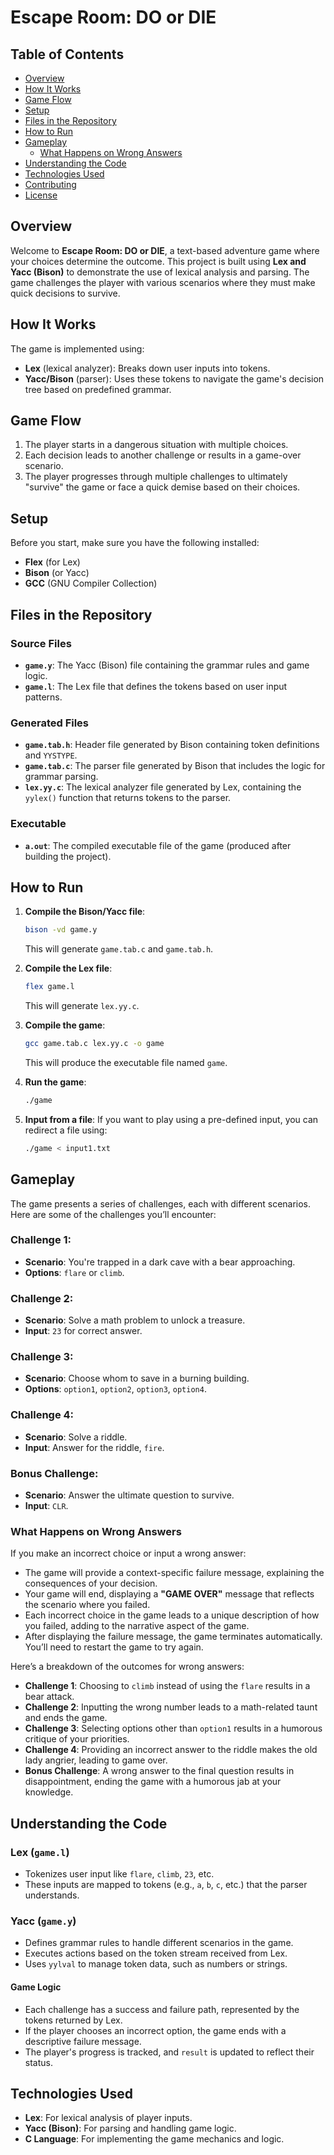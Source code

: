 # **Escape Room: DO or DIE**

## **Table of Contents**
- [Overview](#overview)
- [How It Works](#how-it-works)
- [Game Flow](#game-flow)
- [Setup](#setup)
- [Files in the Repository](#files-in-the-repository)
- [How to Run](#how-to-run)
- [Gameplay](#gameplay)
  - [What Happens on Wrong Answers](#what-happens-on-wrong-answers)
- [Understanding the Code](#understanding-the-code)
- [Technologies Used](#technologies-used)
- [Contributing](#contributing)
- [License](#license)

## **Overview**
Welcome to **Escape Room: DO or DIE**, a text-based adventure game where your choices determine the outcome. This project is built using **Lex and Yacc (Bison)** to demonstrate the use of lexical analysis and parsing. The game challenges the player with various scenarios where they must make quick decisions to survive.

## **How It Works**
The game is implemented using:
- **Lex** (lexical analyzer): Breaks down user inputs into tokens.
- **Yacc/Bison** (parser): Uses these tokens to navigate the game's decision tree based on predefined grammar.

## **Game Flow**
1. The player starts in a dangerous situation with multiple choices.
2. Each decision leads to another challenge or results in a game-over scenario.
3. The player progresses through multiple challenges to ultimately "survive" the game or face a quick demise based on their choices.

## **Setup**
Before you start, make sure you have the following installed:
- **Flex** (for Lex)
- **Bison** (or Yacc)
- **GCC** (GNU Compiler Collection)

## **Files in the Repository**
### **Source Files**
- **`game.y`**: The Yacc (Bison) file containing the grammar rules and game logic.
- **`game.l`**: The Lex file that defines the tokens based on user input patterns.

### **Generated Files**
- **`game.tab.h`**: Header file generated by Bison containing token definitions and `YYSTYPE`.
- **`game.tab.c`**: The parser file generated by Bison that includes the logic for grammar parsing.
- **`lex.yy.c`**: The lexical analyzer file generated by Lex, containing the `yylex()` function that returns tokens to the parser.

### **Executable**
- **`a.out`**: The compiled executable file of the game (produced after building the project).

## **How to Run**
1. **Compile the Bison/Yacc file**:
   ```bash
   bison -vd game.y
   ```
   This will generate `game.tab.c` and `game.tab.h`.

2. **Compile the Lex file**:
   ```bash
   flex game.l
   ```
   This will generate `lex.yy.c`.

3. **Compile the game**:
   ```bash
   gcc game.tab.c lex.yy.c -o game 
   ```
   This will produce the executable file named `game`.

4. **Run the game**:
   ```bash
   ./game
   ```
5. **Input from a file**:
   If you want to play using a pre-defined input, you can redirect a file using:
   ```bash
   ./game < input1.txt
   ```

## **Gameplay**
The game presents a series of challenges, each with different scenarios. Here are some of the challenges you’ll encounter:

### **Challenge 1**:
- **Scenario**: You're trapped in a dark cave with a bear approaching.
- **Options**: `flare` or `climb`.

### **Challenge 2**:
- **Scenario**: Solve a math problem to unlock a treasure.
- **Input**: `23` for correct answer.

### **Challenge 3**:
- **Scenario**: Choose whom to save in a burning building.
- **Options**: `option1`, `option2`, `option3`, `option4`.

### **Challenge 4**:
- **Scenario**: Solve a riddle.
- **Input**: Answer for the riddle, `fire`.

### **Bonus Challenge**:
- **Scenario**: Answer the ultimate question to survive.
- **Input**: `CLR`.

### **What Happens on Wrong Answers**
If you make an incorrect choice or input a wrong answer:
- The game will provide a context-specific failure message, explaining the consequences of your decision.
- Your game will end, displaying a **"GAME OVER"** message that reflects the scenario where you failed.
- Each incorrect choice in the game leads to a unique description of how you failed, adding to the narrative aspect of the game.
- After displaying the failure message, the game terminates automatically. You’ll need to restart the game to try again.

Here’s a breakdown of the outcomes for wrong answers:
- **Challenge 1**: Choosing to `climb` instead of using the `flare` results in a bear attack.
- **Challenge 2**: Inputting the wrong number leads to a math-related taunt and ends the game.
- **Challenge 3**: Selecting options other than `option1` results in a humorous critique of your priorities.
- **Challenge 4**: Providing an incorrect answer to the riddle makes the old lady angrier, leading to game over.
- **Bonus Challenge**: A wrong answer to the final question results in disappointment, ending the game with a humorous jab at your knowledge.

## **Understanding the Code**
### **Lex (`game.l`)**
- Tokenizes user input like `flare`, `climb`, `23`, etc.
- These inputs are mapped to tokens (e.g., `a`, `b`, `c`, etc.) that the parser understands.

### **Yacc (`game.y`)**
- Defines grammar rules to handle different scenarios in the game.
- Executes actions based on the token stream received from Lex.
- Uses `yylval` to manage token data, such as numbers or strings.
  
#### **Game Logic**
- Each challenge has a success and failure path, represented by the tokens returned by Lex.
- If the player chooses an incorrect option, the game ends with a descriptive failure message.
- The player's progress is tracked, and `result` is updated to reflect their status.

## **Technologies Used**
- **Lex**: For lexical analysis of player inputs.
- **Yacc (Bison)**: For parsing and handling game logic.
- **C Language**: For implementing the game mechanics and logic.
